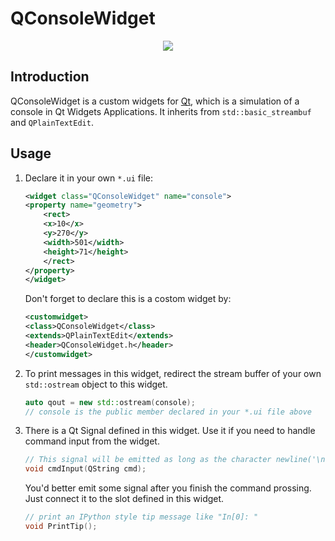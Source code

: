 QConsoleWidget
========================


<p align="center">
	<img src="https://img.shields.io/badge/contributions-welcome-brightgreen.svg?style=flat">
</p>

## Introduction
QConsoleWidget is a custom widgets for [Qt](https://www.qt.io/), which is a simulation of a console in Qt Widgets Applications. It inherits from `std::basic_streambuf` and `QPlainTextEdit`.

## Usage
1. Declare it in your own `*.ui` file:
    ```xml
    <widget class="QConsoleWidget" name="console">
    <property name="geometry">
        <rect>
        <x>10</x>
        <y>270</y>
        <width>501</width>
        <height>71</height>
        </rect>
    </property>
    </widget>
    ```
    Don't forget to declare this is a costom widget by:
    ```xml
    <customwidget>
    <class>QConsoleWidget</class>
    <extends>QPlainTextEdit</extends>
    <header>QConsoleWidget.h</header>
    </customwidget>
    ```
2. To print messages in this widget, redirect the stream buffer of your own `std::ostream` object to this widget.
    ```c++
    auto qout = new std::ostream(console);
    // console is the public member declared in your *.ui file above
    ```

3. There is a Qt Signal defined in this widget. Use it if you need to handle command input from the widget.
    ```c++
    // This signal will be emitted as long as the character newline('\n') is input as the last character.
    void cmdInput(QString cmd);
    ```
    You'd better emit some signal after you finish the command prossing. Just connect it to the slot defined in this widget.
    ```c++
    // print an IPython style tip message like "In[0]: "
    void PrintTip();
    ```